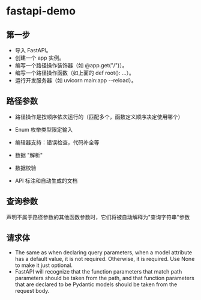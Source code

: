 # fastapi-demo

## 第一步
* 导入 FastAPI。
* 创建一个 app 实例。
* 编写一个路径操作装饰器（如 @app.get("/")）。
* 编写一个路径操作函数（如上面的 def root(): ...）。
* 运行开发服务器（如 uvicorn main:app --reload）。

## 路径参数
* 路径操作是按顺序依次运行的（匹配多个，函数定义顺序决定使用哪个）
* Enum 枚举类型限定输入

* 编辑器支持：错误检查，代码补全等
* 数据 "解析"
* 数据校验
* API 标注和自动生成的文档

## 查询参数

声明不属于路径参数的其他函数参数时，它们将被自动解释为"查询字符串"参数

## 请求体
* The same as when declaring query parameters, when a model attribute has a default value, it is not required. Otherwise, it is required. Use None to make it just optional.
* FastAPI will recognize that the function parameters that match path parameters should be taken from the path, and that function parameters that are declared to be Pydantic models should be taken from the request body.
